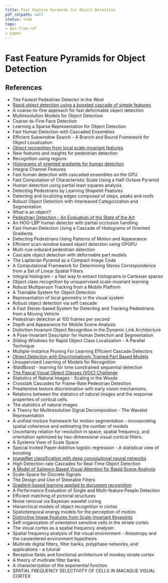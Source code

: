 ```yaml
---
title: Fast Feature Pyramids for Object Detection
pdf_relpath: null
status: todo
tags:
- gen-from-ref
- paper
---
```


# Fast Feature Pyramids for Object Detection

## References

- The Fastest Pedestrian Detector in the West
- [Rapid object detection using a boosted cascade of simple features](./rapid-object-detection-using-a-boosted-cascade-of-simple-features.md)
- A coarse-to-fine approach for fast deformable object detection
- Multiresolution Models for Object Detection
- Coarse-to-Fine Face Detection
- Learning a Sparse Representation for Object Detection
- Fast Human Detection with Cascaded Ensembles
- Efficient Subwindow Search - A Branch and Bound Framework for Object Localization
- [Object recognition from local scale-invariant features](./object-recognition-from-local-scale-invariant-features.md)
- New features and insights for pedestrian detection
- Recognition using regions
- [Histograms of oriented gradients for human detection](./histograms-of-oriented-gradients-for-human-detection.md)
- Integral Channel Features
- Fast human detection with cascaded ensembles on the GPU
- Fast Computation of Characteristic Scale Using a Half-Octave Pyramid
- Human detection using partial least squares analysis
- Detecting Pedestrians by Learning Shapelet Features
- Detecting and localizing edges composed of steps, peaks and roofs
- Robust Object Detection with Interleaved Categorization and Segmentation
- What is an object?
- [Pedestrian Detection - An Evaluation of the State of the Art](./pedestrian-detection-an-evaluation-of-the-state-of-the-art.md)
- An HOG-LBP human detector with partial occlusion handling
- Fast Human Detection Using a Cascade of Histograms of Oriented Gradients
- Detecting Pedestrians Using Patterns of Motion and Appearance
- Efficient scan-window based object detection using GPGPU
- Multi-cue onboard pedestrian detection
- Cascade object detection with deformable part models
- The Laplacian Pyramid as a Compact Image Code
- A Computational Framework for Determining Stereo Correspondence from a Set of Linear Spatial Filters
- Integral histogram - a fast way to extract histograms in Cartesian spaces
- Object class recognition by unsupervised scale-invariant learning
- Robust Multiperson Tracking from a Mobile Platform
- A Trainable System for Object Detection
- Representation of local geometry in the visual system
- Robust object detection via soft cascade
- A Fast Stereo-based System for Detecting and Tracking Pedestrians from a Moving Vehicle
- Pedestrian detection at 100 frames per second
- Depth and Appearance for Mobile Scene Analysis
- Distortion Invariant Object Recognition in the Dynamic Link Architecture
- A Pose-Invariant Descriptor for Human Detection and Segmentation
- Sliding-Windows for Rapid Object Class Localization - A Parallel Technique
- Multiple-Instance Pruning For Learning Efficient Cascade Detectors
- [Object Detection with Discriminatively Trained Part Based Models](./object-detection-with-discriminatively-trained-part-based-models.md)
- Unsupervised Learning of Models for Recognition
- WaldBoost - learning for time constrained sequential detection
- [The Pascal Visual Object Classes (VOC) Challenge](./the-pascal-visual-object-classes-voc-challenge.md)
- Statistics of Natural Images - Scaling in the Woods
- Crosstalk Cascades for Frame-Rate Pedestrian Detection
- Preattentive texture discrimination with early vision mechanisms.
- Relations between the statistics of natural images and the response properties of cortical cells.
- The statistics of natural images
- A Theory for Multiresolution Signal Decomposition - The Wavelet Representation
- A unified mixture framework for motion segmentation - incorporating spatial coherence and estimating the number of models
- Uncertainty relation for resolution in space, spatial frequency, and orientation optimized by two-dimensional visual cortical filters.
- A Systems View of Scale Space
- Special Invited Paper-Additive logistic regression - A statistical view of boosting
- [ImageNet classification with deep convolutional neural networks](./imagenet-classification-with-deep-convolutional-neural-networks.md)
- High Detection-rate Cascades for Real-Time Object Detection
- [A Model of Saliency-Based Visual Attention for Rapid Scene Analysis](./a-model-of-saliency-based-visual-attention-for-rapid-scene-analysis.md)
- Scale-Space for Discrete Signals
- The Design and Use of Steerable Filters
- [Gradient-based learning applied to document recognition](./gradient-based-learning-applied-to-document-recognition.md)
- A Performance Evaluation of Single and Multi-feature People Detection
- Efficient matching of pictorial structures
- Noise removal via Bayesian wavelet coring
- Hierarchical models of object recognition in cortex
- Spatiotemporal energy models for the perception of motion.
- [Distinctive Image Features from Scale-Invariant Keypoints](./distinctive-image-features-from-scale-invariant-keypoints.md)
- Self-organization of orientation sensitive cells in the striate cortex
- The visual cortex as a spatial frequency analyser.
- Spatial frequency analysis of the visual environment - Anisotropy and the carpentered environment hypothesis
- Multirate digital filters, filter banks, polyphase networks, and applications - a tutorial
- Receptive fields and functional architecture of monkey striate cortex
- A theory of multirate filter banks
- A characterization of the exponential function
- SPATIAL FREQUENCY SELECTIVITY OF CELLS IN MACAQUE VISUAL CORTEX
